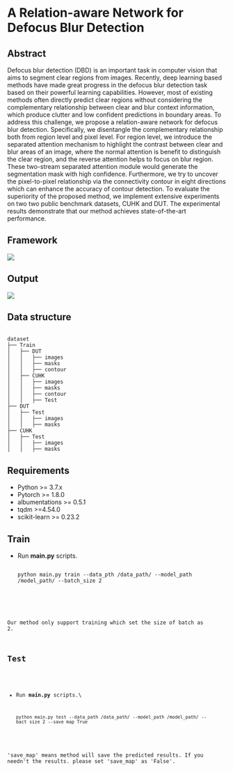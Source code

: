 # A Relation-aware Network for Defocus Blur Detection

## Abstract

Defocus blur detection (DBD) is an important task in computer vision that aims to segment clear regions from images. Recently, deep learning based methods have made great progress in the defocus blur detection task based on their powerful learning capabilities. However, most of existing methods often directly predict clear regions without considering the complementary relationship between clear and blur context information, which produce clutter and low confident predictions in boundary areas. To address this challenge, we propose a relation-aware network for defocus blur detection. Specifically, we disentangle the complementary relationship both from region level and pixel level. For region level, we introduce the separated attention mechanism to highlight the contrast between clear and blur areas of an image, where the normal attention is benefit to distinguish the clear region, and the reverse attention helps to focus on blur region. These two-stream separated attention module would generate the segmentation mask with high confidence. Furthermore, we try to uncover the pixel-to-pixel relationship via the connectivity contour in eight directions
which can enhance the accuracy of contour detection. To evaluate the superiority of the proposed method, we implement extensive experiments on two two public benchmark datasets, CUHK and DUT. The experimental results demonstrate that our method achieves state-of-the-art performance.

## Framework

![](C:\Users\xduwa\AppData\Roaming\marktext\images\2023-06-01-14-59-23-image.png)

## Output

![](C:\Users\xduwa\AppData\Roaming\marktext\images\2023-06-01-15-00-09-image.png)

## Data structure

<pre><code>
dataset
├── Train
│   ├── DUT
│   │   ├── images
│   │   ├── masks
│   │   ├── contour
│   ├── CUHK
│   │   ├── images
│   │   ├── masks
│   │   ├── contour
│   │   ├── Test
├── DUT
│   ├── Test
│   │   ├── images
│   │   ├── masks
├── CUHK
│   ├── Test
│   │   ├── images
│   │   ├── masks
</code></pre>

## Requirements

* Python >= 3.7.x
* Pytorch >= 1.8.0
* albumentations >= 0.5.1
* tqdm >=4.54.0
* scikit-learn >= 0.23.2

## Train

* Run **main.py** scripts.
  
  <pre><code>
  python main.py train --data_pth /data_path/ --model_path /model_path/ --batch_size 2

Our method only support training which set the size of batch as 2.

## Test

- Run **main.py** scripts.\
  
  ```
  python main.py test --data_path /data_path/ --model_path /model_path/ --bact_size 2 --save_map True
  ```

'save_map' means method will save the predicted results. If you needn't the results. please set 'save_map' as 'False'.
